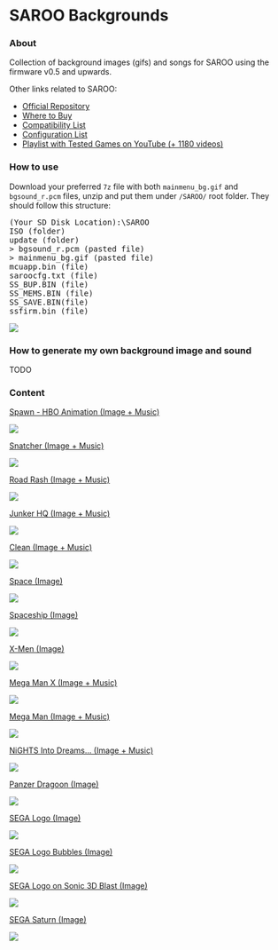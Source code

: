 # SAROO Backgrounds

### About

Collection of background images (gifs) and songs for SAROO using the firmware v0.5 and upwards.

Other links related to SAROO:

- [Official Repository](https://github.com/tpunix/SAROO)
- [Where to Buy](Info/Buy/README.md)
- [Compatibility List](https://github.com/williamdsw/saroo-compatibility-list)
- [Configuration List](https://github.com/williamdsw/saroo-configuration-list)
- [Playlist with Tested Games on YouTube (+ 1180 videos)](https://www.youtube.com/playlist?list=PLmsMlzwbRlgLngxWI9ZzPK44Gix1Ek-ZO)

### How to use

Download your preferred `7z` file with both `mainmenu_bg.gif` and `bgsound_r.pcm` files, unzip and put them under `/SAROO/` root folder.
They should follow this structure:

<pre>
(Your SD Disk Location):\SAROO
ISO (folder)
update (folder)
> bgsound_r.pcm (pasted file)
> mainmenu_bg.gif (pasted file)
mcuapp.bin (file)
saroocfg.txt (file)
SS_BUP.BIN (file)
SS_MEMS.BIN (file)
SS_SAVE.BIN(file)
ssfirm.bin (file)
</pre>

![](images/example1.png)

### How to generate my own background image and sound

TODO

### Content

[Spawn - HBO Animation (Image + Music)](downloads/others/spawn-hbo-animation.7z)

![](gifs/spawn-hbo-animation.gif)

[Snatcher (Image + Music)](downloads/others/snatcher.7z)

![](gifs/snatcher.gif)

[Road Rash (Image + Music)](downloads/others/road-rash.7z)

![](gifs/road-rash.gif)

[Junker HQ (Image + Music)](downloads/others/junker-hq.7z)

![](gifs/junker-hq.gif)

[Clean (Image + Music)](downloads/others/clean.7z)

![](gifs/clean.gif)

[Space (Image)](downloads/others/space.7z)

![](gifs/space.gif)

[Spaceship (Image)](downloads/others/spaceship.7z)

![](gifs/spaceship.gif)

[X-Men (Image)](downloads/others/xmen.7z)

![](gifs/xmen.gif)

[Mega Man X (Image + Music)](downloads/megaman/megaman-x.7z)

![](gifs/megaman-x.gif)

[Mega Man (Image + Music)](downloads/megaman/megaman.7z)

![](gifs/megaman.gif)

[NiGHTS Into Dreams... (Image + Music)](downloads/others/nights-into-dreams.7z)

![](gifs/nights-into-dreams.gif)

[Panzer Dragoon (Image)](downloads/others/panzer_dragoon.7z)

![](gifs/panzer-dragoon.gif)

[SEGA Logo (Image)](downloads/others/sega.7z)

![](gifs/sega.gif)

[SEGA Logo Bubbles (Image)](downloads/others/sega-bubbles.7z)

![](gifs/sega-bubbles.gif)

[SEGA Logo on Sonic 3D Blast (Image)](downloads/others/sega-sonic-3d.7z)

![](gifs/sega-sonic-3d.gif)

[SEGA Saturn (Image)](downloads/others/sega-saturn.7z)

![](gifs/sega-saturn.gif)

